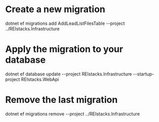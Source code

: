 

# Create a new migration
dotnet ef migrations add AddLeadListFilesTable --project ../REIstacks.Infrastructure

# Apply the migration to your database
dotnet ef database update --project REIstacks.Infrastructure --startup-project REIstacks.WebApi

# Remove the last migration
dotnet ef migrations remove --project ../REIstacks.Infrastructure